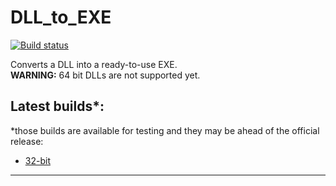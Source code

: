 # DLL_to_EXE
[![Build status](https://ci.appveyor.com/api/projects/status/hxiohu0j69iia1t4?svg=true)](https://ci.appveyor.com/project/hasherezade/dll-to-exe)

Converts a DLL into a ready-to-use EXE.<br/>
<b>WARNING:</b> 64 bit DLLs are not supported yet.

Latest builds*:
-
*those builds are available for testing and they may be ahead of the official release:
+ [32-bit](https://goo.gl/jyAbTy)
<hr/>
